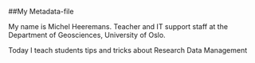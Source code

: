 ##My Metadata-file

My name is Michel Heeremans. Teacher and IT support staff at the Department of Geosciences, University of Oslo.

Today I teach students tips and tricks about Research Data Management
